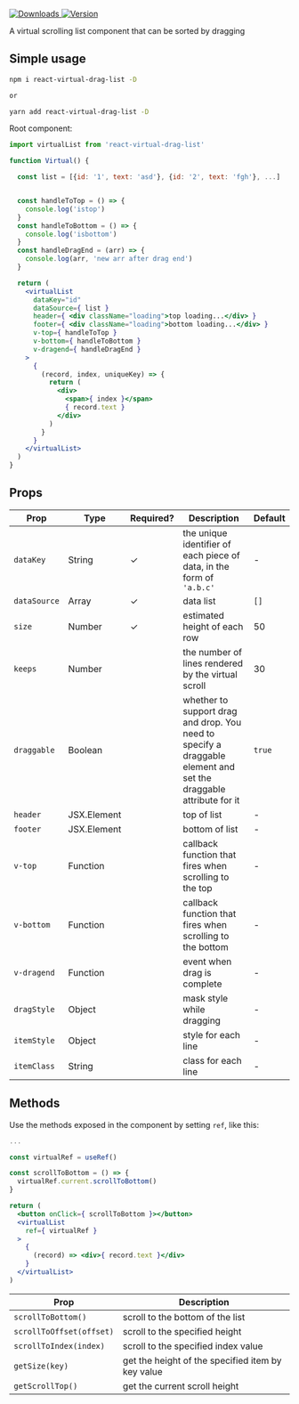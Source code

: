 <p>
  <a href="https://npm-stat.com/charts.html?package=react-virtual-drag-list">
    <img alt="Downloads" src="https://img.shields.io/npm/dm/react-virtual-drag-list.svg">
  </a>
  <a href="https://www.npmjs.com/package/react-virtual-drag-list">
    <img alt="Version" src="https://img.shields.io/npm/v/react-virtual-drag-list.svg"/>
  </a>
</p>

A virtual scrolling list component that can be sorted by dragging



## Simple usage

```bash
npm i react-virtual-drag-list -D

or

yarn add react-virtual-drag-list -D
```

Root component:
```jsx
import virtualList from 'react-virtual-drag-list'

function Virtual() {

  const list = [{id: '1', text: 'asd'}, {id: '2', text: 'fgh'}, ...]


  const handleToTop = () => {
    console.log('istop')
  }
  const handleToBottom = () => {
    console.log('isbottom')
  }
  const handleDragEnd = (arr) => {
    console.log(arr, 'new arr after drag end')
  }

  return (
    <virtualList
      dataKey="id"
      dataSource={ list }
      header={ <div className="loading">top loading...</div> }
      footer={ <div className="loading">bottom loading...</div> }
      v-top={ handleToTop }
      v-bottom={ handleToBottom }
      v-dragend={ handleDragEnd }
    >
      {
        (record, index, uniqueKey) => {
          return (
            <div>
              <span>{ index }</span>
              { record.text }
            </div>
          )
        }
      }
    </virtualList>
  )
}
```

## Props

|     **Prop**    |  **Type**  | **Required?** | **Description**  |    **Default**   |
|-----------------|------------|------------|------------------|------------------|
| `dataKey`       | String     |   ✓   | the unique identifier of each piece of data, in the form of `'a.b.c'` | - |
| `dataSource`    | Array      |   ✓   | data list            | `[]` |
| `size`          | Number     |   ✓   | estimated height of each row  | 50 |
| `keeps`         | Number     |       | the number of lines rendered by the virtual scroll  | 30 |
| `draggable`     | Boolean    |       | whether to support drag and drop. You need to specify a draggable element and set the draggable attribute for it  | `true` |
| `header`        | JSX.Element|       | top of list            | - |
| `footer`        | JSX.Element|       | bottom of list            | - |
| `v-top`         | Function   |       | callback function that fires when scrolling to the top  | - |
| `v-bottom`      | Function   |       | callback function that fires when scrolling to the bottom  | - |
| `v-dragend`     | Function   |       | event when drag is complete  | - |
| `dragStyle`     | Object     |       | mask style while dragging  | - |
| `itemStyle`     | Object     |       | style for each line  | - |
| `itemClass`     | String     |       | class for each line  | - |

## Methods
Use the methods exposed in the component by setting `ref`, like this:
```jsx
...

const virtualRef = useRef()

const scrollToBottom = () => {
  virtualRef.current.scrollToBottom()
}

return (
  <button onClick={ scrollToBottom }></button>
  <virtualList
    ref={ virtualRef }
  >
    {
      (record) => <div>{ record.text }</div>
    }
  </virtualList>
)
```

|     **Prop**     | **Description** |
|------------------|-----------------|
| `scrollToBottom()` | scroll to the bottom of the list  |
| `scrollToOffset(offset)` | scroll to the specified height  |
| `scrollToIndex(index)` | scroll to the specified index value  |
| `getSize(key)` | get the height of the specified item by key value  |
| `getScrollTop()` | get the current scroll height  |

